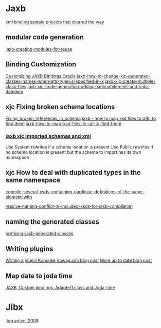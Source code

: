 # Jaxb
[xml binding](http://www.onjava.com/pub/a/onjava/2003/12/10/jaxb.html)
[sample projects that cleared the way](http://confluence.highsource.org/display/MJIIP/Sample+projects)

## modular code generation
[jaxb-creating-modules-for-reuse](http://stackoverflow.com/questions/5869547/jaxb-creating-modules-for-reuse)

## Binding Customization
[Customizing JAXB Bindings Oracle](http://docs.oracle.com/cd/E17802_01/webservices/webservices/docs/2.0/tutorial/doc/JAXBUsing4.html#wp148690)
[jaxb-how-to-change-xjc-generated-classes-names-when-attr-type-is-specified-in-x](http://stackoverflow.com/questions/4793637/jaxb-how-to-change-xjc-generated-classes-names-when-attr-type-is-specified-in-x)
[jaxb-xjc-create-multiple-class-files](http://stackoverflow.com/questions/13175224/jaxb-xjc-create-multiple-class-files)
[jaxb-xjc-code-generation-adding-xmlrootelement-and-joda-datetime](http://codereview.stackexchange.com/questions/1877/jaxb-xjc-code-generation-adding-xmlrootelement-and-joda-datetime)

## xjc Fixing broken schema locations

[Fixing_broken_references_in_schema](https://jaxb.java.net/guide/Fixing_broken_references_in_schema.html)
[jaxb - how to map xsd files to URL to find them](http://stackoverflow.com/questions/9789739/jaxb-how-to-map-xsd-files-to-url-to-find-them)
[jaxb-how-to-map-xsd-files-to-url-to-find-them](http://stackoverflow.com/questions/9789739/jaxb-how-to-map-xsd-files-to-url-to-find-them)

### [jaxb xjc imported schemas and xml](http://blog.bdoughan.com/2011/10/jaxb-xjc-imported-schemas-and-xml.html)

Use System rewrites if a schema location is present
Use Public rewrites if no schema location is present but the schema to import has its own namespace 


## xjc How to deal with duplicated types in the same namespace
[compile-several-xsds-containing-duplicate-definitions-of-the-same-element-with](http://stackoverflow.com/questions/9683907/compile-several-xsds-containing-duplicate-definitions-of-the-same-element-with)

[resolve-naming-conflict-in-included-xsds-for-jaxb-compilation](http://stackoverflow.com/questions/2714588/resolve-naming-conflict-in-included-xsds-for-jaxb-compilation)

## naming the generated classes
[prefixing-jaxb-generated-classes](http://stackoverflow.com/questions/892298/prefixing-jaxb-generated-classes)

## Writing plugins

[Writing a plugin Kohsuke Kawaguchi blog post](https://weblogs.java.net/blog/kohsuke/archive/2005/06/writing_a_plugi.html)
[More up to date blog post](http://ricston.com/blog/xjc-plugin/)


## Map date to joda time
[JAXB, Custom bindings, Adapter1.class and Joda-time](http://stackoverflow.com/a/18868465)

# Jibx
[ibm articel 2009](http://www.ibm.com/developerworks/java/tutorials/j-jibx2/)
